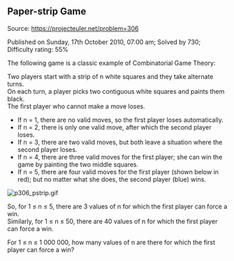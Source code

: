 Paper-strip Game
----------------

Source: https://projecteuler.net/problem=306

Published on Sunday, 17th October 2010, 07:00 am; Solved by 730;
Difficulty rating: 55%

The following game is a classic example of Combinatorial Game Theory:

Two players start with a strip of n white squares and they take
alternate turns.\
 On each turn, a player picks two contiguous white squares and paints
them black.\
 The first player who cannot make a move loses.

-   If n = 1, there are no valid moves, so the first player loses
    automatically.
-   If n = 2, there is only one valid move, after which the second
    player loses.
-   If n = 3, there are two valid moves, but both leave a situation
    where the second player loses.
-   If n = 4, there are three valid moves for the first player; she can
    win the game by painting the two middle squares.
-   If n = 5, there are four valid moves for the first player (shown
    below in red); but no matter what she does, the second player (blue)
    wins.

![p306\_pstrip.gif](project/images/p306_pstrip.gif)

So, for 1 ≤ n ≤ 5, there are 3 values of n for which the first player
can force a win.\
 Similarly, for 1 ≤ n ≤ 50, there are 40 values of n for which the first
player can force a win.

For 1 ≤ n ≤ 1 000 000, how many values of n are there for which the
first player can force a win?
